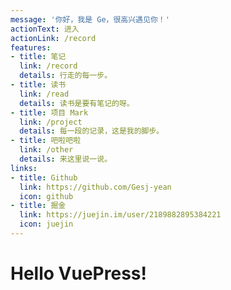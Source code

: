 ```yaml
---
message: '你好，我是 Ge，很高兴遇见你！'
actionText: 进入
actionLink: /record
features:
- title: 笔记
  link: /record
  details: 行走的每一步。
- title: 读书
  link: /read
  details: 读书是要有笔记的呀。
- title: 项目 Mark
  link: /project
  details: 每一段的记录，这是我的脚步。
- title: 吧啦吧啦
  link: /other
  details: 来这里说一说。
links:
- title: Github
  link: https://github.com/Gesj-yean
  icon: github
- title: 掘金
  link: https://juejin.im/user/2189882895384221
  icon: juejin
---
```


# Hello VuePress!